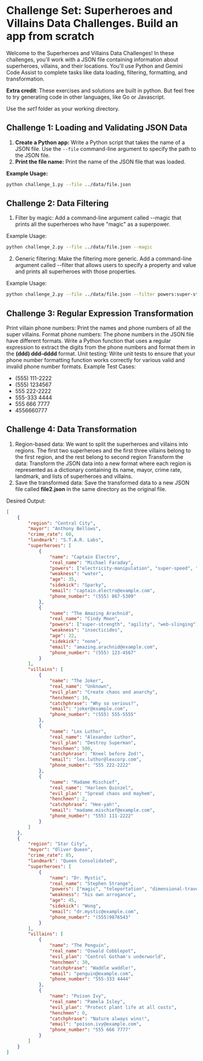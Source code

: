 # Challenge Set: Superheroes and Villains Data Challenges. Build an app from scratch

Welcome to the Superheroes and Villains Data Challenges! In these challenges, you'll work with a JSON file containing information about superheroes, villains, and their locations. You'll use Python and Gemini Code Assist to complete tasks like data loading, filtering, formatting, and transformation.

**Extra credit**: These exercises and solutions are built in python. But feel free to try generating code in other languages, like Go or Javascript.

Use the *set1* folder as your working directory.

## Challenge 1: Loading and Validating JSON Data

1. **Create a Python app:** Write a Python script that takes the name of a JSON file. Use the `--file` command-line argument to specify the path to the JSON file.
2. **Print the file name:** Print the name of the JSON file that was loaded.

**Example Usage:**

```bash
python challenge_1.py --file ../data/file.json
```

## Challenge 2: Data Filtering
1. Filter by magic: Add a command-line argument called --magic that prints all the superheroes who have "magic" as a superpower.

Example Usage:
```sh
python challenge_2.py --file ../data/file.json --magic
```
2. Generic filtering: Make the filtering more generic. Add a command-line argument called --filter that allows users to specify a property and value and prints all superheroes with those properties.

Example Usage:
```sh
python challenge_2.py --file ../data/file.json --filter powers:super-strength
```

## Challenge 3: Regular Expression Transformation
Print villain phone numbers: Print the names and phone numbers of all the super villains.
Format phone numbers: The phone numbers in the JSON file have different formats. Write a Python function that uses a regular expression to extract the digits from the phone numbers and format them in the **(ddd) ddd-dddd** format.
Unit testing: Write unit tests to ensure that your phone number formatting function works correctly for various valid and invalid phone number formats.
Example Test Cases:
- (555) 111-2222
- (555) 1234567
- 555 222-2222
- 555-333 4444
- 555 666 7777
- 4556660777

## Challenge 4: Data Transformation
1. Region-based data: We want to split the superheroes and villains into regions. The first two superheroes and the first three villains belong to the first region, and the rest belong to second region
Transform the data: Transform the JSON data into a new format where each region is represented as a dictionary containing its name, mayor, crime rate, landmark, and lists of superheroes and villains.
2. Save the transformed data: Save the transformed data to a new JSON file called **file2.json** in the same directory as the original file.

Desired Output:

```json
[
    {
        "region": "Central City",
        "mayor": "Anthony Bellows",
        "crime_rate": 60,
        "landmark": "S.T.A.R. Labs",
        "superheroes": [
            {
                "name": "Captain Electro",
                "real_name": "Michael Faraday",
                "powers": ["electricity-manipulation", "super-speed", "energy-blasts"],
                "weakness": "water",
                "age": 35,
                "sidekick": "Sparky",
                "email": "captain.electro@example.com",
                "phone_number": "(555) 867-5309"
            },
            {
                "name": "The Amazing Arachnid",
                "real_name": "Cindy Moon",
                "powers": ["super-strength", "agility", "web-slinging"],
                "weakness": "insecticides",
                "age": 22,
                "sidekick": "none",
                "email": "amazing.arachnid@example.com",
                "phone_number": "(555) 123-4567"
            }
        ],
        "villains": [
            {
                "name": "The Joker",
                "real_name": "Unknown",
                "evil_plan": "Create chaos and anarchy",
                "henchmen": 10,
                "catchphrase": "Why so serious?",
                "email": "joker@example.com",
                "phone_number": "(555) 555-5555"
            },
            {
                "name": "Lex Luthor",
                "real_name": "Alexander Luthor",
                "evil_plan": "Destroy Superman",
                "henchmen": 500,
                "catchphrase": "Kneel before Zod!",
                "email": "lex.luthor@lexcorp.com",
                "phone_number": "555 222-2222"
            },
            {
                "name": "Madame Mischief",
                "real_name": "Harleen Quinzel",
                "evil_plan": "Spread chaos and mayhem",
                "henchmen": 2,
                "catchphrase": "Hee-yah!",
                "email": "madame.mischief@example.com",
                "phone_number": "555) 111-2222"
            }
        ]
    },
    {
        "region": "Star City",
        "mayor": "Oliver Queen",
        "crime_rate": 85,
        "landmark": "Queen Consolidated",
        "superheroes": [
            {
                "name": "Dr. Mystic",
                "real_name": "Stephen Strange",
                "powers": ["magic", "teleportation", "dimensional-travel"],
                "weakness": "his own arrogance",
                "age": 45,
                "sidekick": "Wong",
                "email": "dr.mystic@example.com",
                "phone_number": "(555)9876543"
            }
        ],
        "villains": [
            {
                "name": "The Penguin",
                "real_name": "Oswald Cobblepot",
                "evil_plan": "Control Gotham's underworld",
                "henchmen": 30,
                "catchphrase": "Waddle waddle!",
                "email": "penguin@example.com",
                "phone_number": "555-333 4444"
            },
            {
                "name": "Poison Ivy",
                "real_name": "Pamela Isley",
                "evil_plan": "Protect plant life at all costs",
                "henchmen": 0,
                "catchphrase": "Nature always wins!",
                "email": "poison.ivy@example.com",
                "phone_number": "555 666 7777"
            }
        ]
    }
]
```